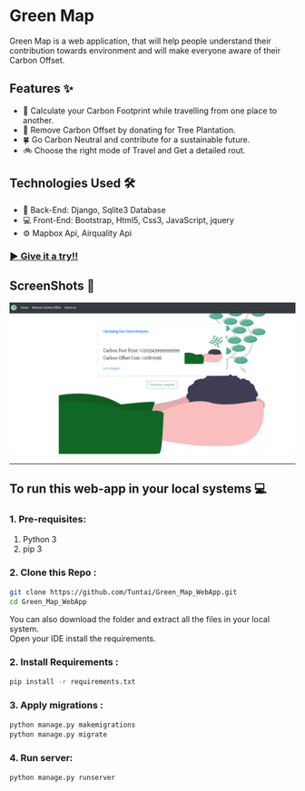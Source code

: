 # Green Map
Green Map is a web application, that will help people understand their contribution towards environment and will make everyone aware of their Carbon Offset.

## Features :sparkles:
- :red_car: Calculate your Carbon Footprint while travelling from one place to another.
- :deciduous_tree: Remove Carbon Offset by donating for Tree Plantation.
- :four_leaf_clover: Go Carbon Neutral and contribute for a sustainable future.
- :bike: Choose the right mode of Travel and Get a detailed rout.

## Technologies Used :hammer_and_wrench:
 - :construction: Back-End: Django, Sqlite3 Database
 - :computer: Front-End: Bootstrap, Html5, Css3, JavaScript, jquery
 - :gear: Mapbox Api, Airquality Api

### <a href="https://greenmap-djapp.herokuapp.com/" target="blank">:arrow_forward: Give it a try!!</a>

## ScreenShots :camera_flash:
![Screenshot1](greenmap.png) 
<hr> 

## To run this web-app in your local systems :computer:

### 1. Pre-requisites:
1. Python 3
2. pip 3
### 2. Clone this Repo :
```sh
git clone https://github.com/Tuntai/Green_Map_WebApp.git
cd Green_Map_WebApp
```
You can also download the folder and extract all the files in your local system.<br>
Open your IDE install the requirements.
### 2. Install Requirements :
```sh
pip install -r requirements.txt
```
### 3. Apply migrations : 
```sh
python manage.py makemigrations
python manage.py migrate
```
### 4. Run server:
```sh
python manage.py runserver
```
